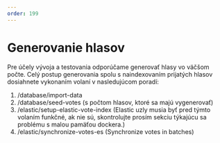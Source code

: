 ```yaml
---
order: 199
---
```

# Generovanie hlasov
Pre účely vývoja a testovania odporúčame generovať hlasy vo väčšom počte. Celý postup generovania spolu s naindexovaním prijatých hlasov dosiahnete vykonaním volaní v nasledujúcom poradí:
1. /database/import-data
2. /database/seed-votes (s počtom hlasov, ktoré sa majú vygenerovať)
3. /elastic/setup-elastic-vote-index (Elastic uzly musia byť pred týmto volaním funkčné, ak nie sú, skontrolujte prosím sekciu týkajúcu sa problému s malou pamäťou dockera.)
4. /elastic/synchronize-votes-es (Synchronize votes in batches)

